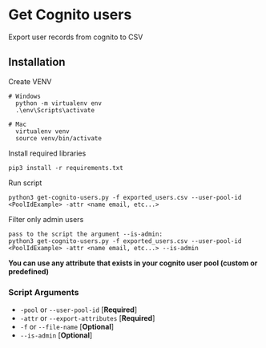 # Get Cognito users
Export user records from cognito to CSV

## Installation

Create VENV
```
# Windows
  python -m virtualenv env
  .\env\Scripts\activate
```
```
# Mac
  virtualenv venv
  source venv/bin/activate
```

Install required libraries
```
pip3 install -r requirements.txt
```

Run script
```
python3 get-cognito-users.py -f exported_users.csv --user-pool-id <PoolIdExample> -attr <name email, etc...>
```

Filter only admin users
```
pass to the script the argument --is-admin:
python3 get-cognito-users.py -f exported_users.csv --user-pool-id <PoolIdExample> -attr <name email, etc...> --is-admin
```

**You can use any attribute that exists in your cognito user pool (custom or predefined)** 


### Script Arguments

- `-pool` or `--user-pool-id` [__Required__]
- `-attr` or `--export-attributes` [__Required__]
- `-f` or `--file-name` [__Optional__]
- `--is-admin` [__Optional__]


